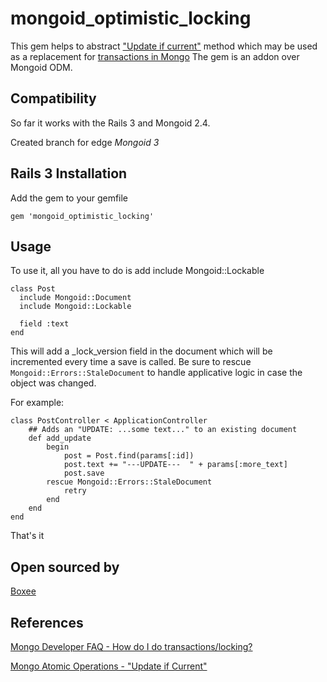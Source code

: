 # mongoid\_optimistic\_locking

This gem helps to abstract ["Update if current"](http://www.mongodb.org/display/DOCS/Atomic+Operations) method which may be used as a replacement for [transactions in Mongo](http://www.mongodb.org/display/DOCS/Developer+FAQ#DeveloperFAQ-HowdoIdotransactions%2Flocking%3F)
The gem is an addon over Mongoid ODM.

## Compatibility

So far it works with the Rails 3 and Mongoid 2.4.

Created branch for edge *Mongoid 3*

## Rails 3 Installation

Add the gem to your gemfile

    gem 'mongoid_optimistic_locking'

## Usage

To use it, all you have to do is add include Mongoid::Lockable

    class Post
      include Mongoid::Document
      include Mongoid::Lockable

      field :text
    end

This will add a _lock_version field in the document which will be incremented every time a save is called.
Be sure to rescue `Mongoid::Errors::StaleDocument` to handle applicative logic in case the object was changed.

For example:

    class PostController < ApplicationController
        ## Adds an "UPDATE: ...some text..." to an existing document
        def add_update
            begin
                post = Post.find(params[:id])
                post.text += "---UPDATE---  " + params[:more_text]
                post.save
            rescue Mongoid::Errors::StaleDocument
                retry
            end
        end
    end

That's it

## Open sourced by

[Boxee](http://www.boxee.tv)


## References
[Mongo Developer FAQ - How do I do transactions/locking?](http://www.mongodb.org/display/DOCS/Developer+FAQ#DeveloperFAQ-HowdoIdotransactions%2Flocking%3F)

[Mongo Atomic Operations - "Update if Current"](http://www.mongodb.org/display/DOCS/Atomic+Operations)
